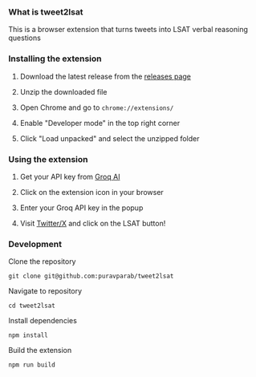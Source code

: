 ### What is tweet2lsat

This is a browser extension that turns tweets into LSAT verbal reasoning questions

### Installing the extension

1. Download the latest release from the [releases page](https://github.com/puravparab/tweet2lsat/releases)

2. Unzip the downloaded file

3. Open Chrome and go to `chrome://extensions/`

4. Enable "Developer mode" in the top right corner
5. Click "Load unpacked" and select the unzipped folder

### Using the extension

1. Get your API key from [Groq AI](https://console.groq.com/keys)

2. Click on the extension icon in your browser

3. Enter your Groq API key in the popup

4. Visit [Twitter/X](https://twitter.com) and click on the LSAT button!

### Development

Clone the repository
```
git clone git@github.com:puravparab/tweet2lsat
```

Navigate to repository
```
cd tweet2lsat
```

Install dependencies
```
npm install
```

Build the extension
```
npm run build
```